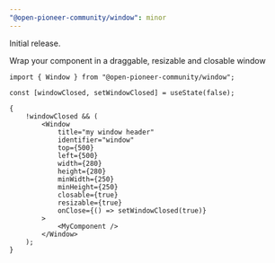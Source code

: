 ```yaml
---
"@open-pioneer-community/window": minor
---
```


Initial release.

Wrap your component in a draggable, resizable and closable window

```tsx
import { Window } from "@open-pioneer-community/window";

const [windowClosed, setWindowClosed] = useState(false);

{
    !windowClosed && (
        <Window
            title="my window header"
            identifier="window"
            top={500}
            left={500}
            width={280}
            height={280}
            minWidth={250}
            minHeight={250}
            closable={true}
            resizable={true}
            onClose={() => setWindowClosed(true)}
        >
            <MyComponent />
        </Window>
    );
}
```
